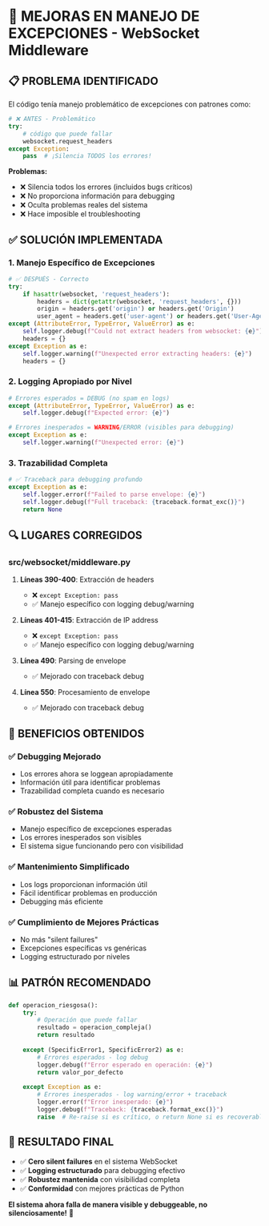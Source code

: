 # 🔧 MEJORAS EN MANEJO DE EXCEPCIONES - WebSocket Middleware

## 📋 PROBLEMA IDENTIFICADO

El código tenía manejo problemático de excepciones con patrones como:

```python
# ❌ ANTES - Problemático
try:
    # código que puede fallar
    websocket.request_headers
except Exception:
    pass  # ¡Silencia TODOS los errores!
```

**Problemas:**
- ❌ Silencia todos los errores (incluidos bugs críticos)
- ❌ No proporciona información para debugging
- ❌ Oculta problemas reales del sistema
- ❌ Hace imposible el troubleshooting

## ✅ SOLUCIÓN IMPLEMENTADA

### 1. **Manejo Específico de Excepciones**

```python
# ✅ DESPUÉS - Correcto
try:
    if hasattr(websocket, 'request_headers'):
        headers = dict(getattr(websocket, 'request_headers', {}))
        origin = headers.get('origin') or headers.get('Origin')
        user_agent = headers.get('user-agent') or headers.get('User-Agent')
except (AttributeError, TypeError, ValueError) as e:
    self.logger.debug(f"Could not extract headers from websocket: {e}")
    headers = {}
except Exception as e:
    self.logger.warning(f"Unexpected error extracting headers: {e}")
    headers = {}
```

### 2. **Logging Apropiado por Nivel**

```python
# Errores esperados = DEBUG (no spam en logs)
except (AttributeError, TypeError, ValueError) as e:
    self.logger.debug(f"Expected error: {e}")

# Errores inesperados = WARNING/ERROR (visibles para debugging)
except Exception as e:
    self.logger.warning(f"Unexpected error: {e}")
```

### 3. **Trazabilidad Completa**

```python
# ✅ Traceback para debugging profundo
except Exception as e:
    self.logger.error(f"Failed to parse envelope: {e}")
    self.logger.debug(f"Full traceback: {traceback.format_exc()}")
    return None
```

## 🔍 LUGARES CORREGIDOS

### **src/websocket/middleware.py**

1. **Líneas 390-400**: Extracción de headers
   - ❌ `except Exception: pass`
   - ✅ Manejo específico con logging debug/warning

2. **Líneas 401-415**: Extracción de IP address  
   - ❌ `except Exception: pass`
   - ✅ Manejo específico con logging debug/warning

3. **Línea 490**: Parsing de envelope
   - ✅ Mejorado con traceback debug

4. **Línea 550**: Procesamiento de envelope
   - ✅ Mejorado con traceback debug

## 🎯 BENEFICIOS OBTENIDOS

### ✅ **Debugging Mejorado**
- Los errores ahora se loggean apropiadamente
- Información útil para identificar problemas
- Trazabilidad completa cuando es necesario

### ✅ **Robustez del Sistema** 
- Manejo específico de excepciones esperadas
- Los errores inesperados son visibles
- El sistema sigue funcionando pero con visibilidad

### ✅ **Mantenimiento Simplificado**
- Los logs proporcionan información útil
- Fácil identificar problemas en producción
- Debugging más eficiente

### ✅ **Cumplimiento de Mejores Prácticas**
- No más "silent failures"
- Excepciones específicas vs genéricas
- Logging estructurado por niveles

## 📊 PATRÓN RECOMENDADO

```python
def operacion_riesgosa():
    try:
        # Operación que puede fallar
        resultado = operacion_compleja()
        return resultado
        
    except (SpecificError1, SpecificError2) as e:
        # Errores esperados - log debug
        logger.debug(f"Error esperado en operación: {e}")
        return valor_por_defecto
        
    except Exception as e:
        # Errores inesperados - log warning/error + traceback
        logger.error(f"Error inesperado: {e}")
        logger.debug(f"Traceback: {traceback.format_exc()}")
        raise  # Re-raise si es crítico, o return None si es recoverable
```

## 🚀 RESULTADO FINAL

- ✅ **Cero silent failures** en el sistema WebSocket
- ✅ **Logging estructurado** para debugging efectivo  
- ✅ **Robustez mantenida** con visibilidad completa
- ✅ **Conformidad** con mejores prácticas de Python

**El sistema ahora falla de manera visible y debuggeable, no silenciosamente!** 🎉
